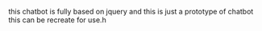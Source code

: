this chatbot is fully based on jquery and this is just a prototype of chatbot this can be recreate for use.h

